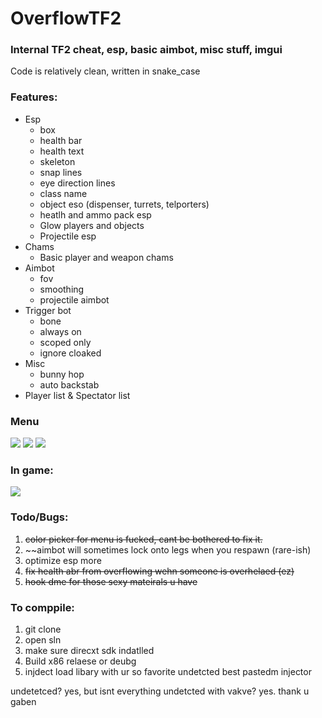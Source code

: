 # OverflowTF2
### Internal TF2 cheat, esp, basic aimbot, misc stuff, imgui

Code is relatively clean, written in snake_case 

### Features:
- Esp
  - box
  - health bar
  - health text
  - skeleton
  - snap lines
  - eye direction lines
  - class name
  - object eso (dispenser, turrets, telporters)
  - heatlh and ammo pack esp
  - Glow players and objects
  - Projectile esp
- Chams
  - Basic player and weapon chams
- Aimbot
  - fov
  - smoothing
  - projectile aimbot
- Trigger bot
  - bone
  - always on
  - scoped only
  - ignore cloaked
- Misc
  - bunny hop
  - auto backstab
- Player list & Spectator list

### Menu
<img src="https://i.imgur.com/fbQ9C2f.png">
<img src="https://i.imgur.com/UloEoSo.png">
<img src="https://i.imgur.com/5zQv4gM.png">

### In game:
<img src="https://i.imgur.com/tWhsWPI.png">

### Todo/Bugs:
1. ~~color picker for menu is fucked, cant be bothered to fix it.~~
2. ~~aimbot will sometimes lock onto legs when you respawn (rare-ish)
3. optimize esp more
4. ~~fix health abr from overflowing wehn someone is overhelaed (ez)~~
5. ~~hook dme for those sexy mateirals u have~~

### To comppile:
1. git clone
2. open sln
3. make sure direcxt sdk indatlled
4. Build x86 relaese or deubg
5. injdect load libary with ur so favorite undetcted best pastedm injector

undetetced? yes, but isnt everything undetcted with vakve? yes. thank u gaben
